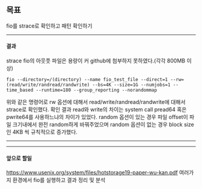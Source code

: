 ## 목표

fio를 strace로 확인하고 패턴 확인하기

***
#### 결과
strace fio의 아웃풋 파일은 용량이 커 github에 첨부하지 못하였다.(각각 800MB 이상)
```
fio --directory=/(directory) --name fio_test_file --direct=1 --rw=(read/write/randread/randwrite) --bs=4K --size=1G --numjobs=1 --time_based --runtime=180 --group_reporting --norandommap
```
위와 같은 명령어로 rw 옵션에 대해서 read/write/randread/randwrite에 대해서 strace로 확인했다.
확인 결과 read와 write의 차이는 system call pread64 혹은 pwrite64를 사용하느냐의 차이가 있었다.
random 옵션이 있는 경우 파일 offset이 파일 크기내에서 완전 random하게 바꿔주었으며 random 옵션이 없는 경우 block size인 4KB 씩 규칙적으로 증가했다.

***
***
#### 앞으로 할일
https://www.usenix.org/system/files/hotstorage19-paper-wu-kan.pdf
여러가지 환경에서 fio를 실행하고 결과 정리 및 분석
